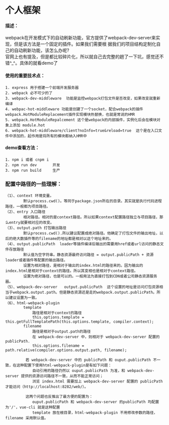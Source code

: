 # 个人框架 #
#### 描述： ####


webpack在开发模式下的自动刷新功能，官方提供了webpack-dev-server来实现，但是该方法是一个固定的插件。如果我们需要根
据我们的项目结构定制化自己的自动刷新功能，该怎么办呢?<br>
官网上也有提及，但是都比较碎片化，所以就自己去完整的趟了一下坑，感觉还不错^_^。具体的就看demo了

#### 使用的重要技术点： ####

	1. express 用于搭建一个前端开发服务器
	2. webpack 必不可少的了
	3. webpack-dev-middleware  功能是监控webpack打包文件是否改变，如果改变就重新编译
	4. webpac-hot-middleware 功能是创建了一个socket，配合webpack的插件webpack.HotModuleReplacement插件实现模块热替换，也就是常说的HMR
	5. webpack.HotModuleRepalcement 这个是webpack的内部插件，实例化后会在模块对象上添加 module.hot
	6. webpack-hot-middleware/client?noInfo=true&reload=true  这个是在入口文件中添加的，起作用是将所有的模块都纳入HMR中

#### demo查看方法： ####
	1. npm i 或者 cnpm i 
	2. npm run dev       开发
	3. npm run build     生产

### 配置中路径的一些理解： ###
	（1）、context 环境变量。
            默认process.cwd()。等同于package.json所在的目录。其实就是执行代码进程路径，一般都为项目路径。
    （2）、entry 入口路径
            相对路径。相对的是context路径。所以如果context配置路径独立与项目路径，那么entry就要相对应的改变。
    （3）、output.path 打包输出路径
            默认process.cwd().所以建议配置成绝对路径。他确定了打包文件的输出地址，以后的绝大数插件等的filename的地址都是相对以这个地址来的。
    （4）、output.publicPath  loader等插件编译后输出的需要用href或者url访问的静态文件存放路径
            默认值为空字符串。静态资源最终访问路径 = output.publicPath + 资源loader或者插件等配置的输出路径。
            设置为相对路径，是相对于输出的index.html的路径来的。因为输出的index.html是相对于context的路径。所以其变相也是相对于context路径。
            设置为绝对路径，也是可以的。一般用法为直接打包到CDN或者公司静态资源服务器。
    （5）、webpack-dev-server   output.publicPath  这个设置的地址是访问打包资源相当于webpack.output.path。但是静态资源还是走的webpack.output.publicPath。所以建议设置为一致。
    （6）、html-webpack-plugin 
            template 
                路径是相对于context的路径                  
                this.options.template = this.getFullTemplatePath(this.options.template, compiler.context);
            filename  
                路径是相对于output.path的路径         
                在 webpack-dev-server 中，则相对于 webpack-dev-server 配置的 publicPath.   
                this.options.filename = path.relative(compiler.options.output.path, filename);
                
             若 webpack-dev-server 中的 publicPath 和 ouput.publicPath 不一致，在这种配置下使用html-webpack-plugin是有如下问题：
                自动引用的路径仍然以 ouput.publicPath 为准，和 webpack-dev-server 提供的资源访问路径不一致，从而不能正常访问；
                浏览 index.html 需要加上 webpack-dev-server 配置的 publicPath 才能访问（http://localhost:8282/web/）。

             这两个问题也反推出了最方便的配置为：
                ouput.publicPath 和 webpack-dev-server 的publicPath 均配置为'/'，vue-cli 就是这种配置
                template 放在根目录，html-webpack-plugin 不用修改参数的路径，filename 采用默认值。
                  
